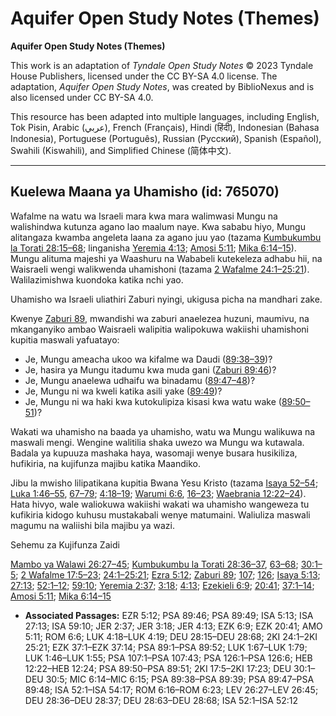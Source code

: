 # Aquifer Open Study Notes (Themes)

**Aquifer Open Study Notes (Themes)**

This work is an adaptation of *Tyndale Open Study Notes* © 2023 Tyndale House Publishers, licensed under the CC BY\-SA 4\.0 license. The adaptation, *Aquifer Open Study Notes*, was created by BiblioNexus and is also licensed under CC BY\-SA 4\.0\.

This resource has been adapted into multiple languages, including English, Tok Pisin, Arabic (عربي), French (Français), Hindi (हिंदी), Indonesian (Bahasa Indonesia), Portuguese (Português), Russian (Русский), Spanish (Español), Swahili (Kiswahili), and Simplified Chinese (简体中文).



--------------------------------

## Kuelewa Maana ya Uhamisho (id: 765070)

Wafalme na watu wa Israeli mara kwa mara walimwasi Mungu na walishindwa kutunza agano lao maalum naye. Kwa sababu hiyo, Mungu alitangaza kwamba angeleta laana za agano juu yao (tazama [Kumbukumbu la Torati 28:15–68](https://ref.ly/Deut28:15-Deut28:68); linganisha [Yeremia 4:13](https://ref.ly/Jer4:13); [Amosi 5:11](https://ref.ly/Amos5:11); [Mika 6:14–15](https://ref.ly/Mic6:14-Mic6:15)). Mungu alituma majeshi ya Waashuru na Wababeli kutekeleza adhabu hii, na Waisraeli wengi walikwenda uhamishoni (tazama [2 Wafalme 24:1–25:21](https://ref.ly/2Kgs24:1-2Kgs25:21)). Walilazimishwa kuondoka katika nchi yao.

Uhamisho wa Israeli uliathiri Zaburi nyingi, ukigusa picha na mandhari zake.

Kwenye [Zaburi 89](https://ref.ly/Ps89:1-Ps89:52), mwandishi wa zaburi anaelezea huzuni, maumivu, na mkanganyiko ambao Waisraeli walipitia walipokuwa wakiishi uhamishoni kupitia maswali yafuatayo:

* Je, Mungu ameacha ukoo wa kifalme wa Daudi ([89:38–39](https://ref.ly/Ps89:38-Ps89:39))?
* Je, hasira ya Mungu itadumu kwa muda gani ([Zaburi 89:46](https://ref.ly/Ps89:46))?
* Je, Mungu anaelewa udhaifu wa binadamu ([89:47–48](https://ref.ly/Ps89:47-Ps89:48))?
* Je, Mungu ni wa kweli katika asili yake ([89:49](https://ref.ly/Ps89:49))?
* Je, Mungu ni wa haki kwa kutokulipiza kisasi kwa watu wake ([89:50–51](https://ref.ly/Ps89:50-Ps89:51))?

Wakati wa uhamisho na baada ya uhamisho, watu wa Mungu walikuwa na maswali mengi. Wengine walitilia shaka uwezo wa Mungu wa kutawala. Badala ya kupuuza mashaka haya, wasomaji wenye busara husikiliza, hufikiria, na kujifunza majibu katika Maandiko.

Jibu la mwisho lilipatikana kupitia Bwana Yesu Kristo (tazama [Isaya 52–54](https://ref.ly/Isa52:1-Isa54:17); [Luka 1:46–55](https://ref.ly/Luke1:46-Luke1:55), [67–79](https://ref.ly/Luke1:67-Luke1:79); [4:18–19](https://ref.ly/Luke4:18-Luke4:19); [Warumi 6:6](https://ref.ly/Rom6:6), [16–23](https://ref.ly/Rom6:16-Rom6:23); [Waebrania 12:22–24](https://ref.ly/Heb12:22-Heb12:24)). Hata hivyo, wale waliokuwa wakiishi wakati wa uhamisho wangeweza tu kufikiria kidogo kuhusu mustakabali wenye matumaini. Waliuliza maswali magumu na waliishi bila majibu ya wazi.

Sehemu za Kujifunza Zaidi

[Mambo ya Walawi 26:27–45](https://ref.ly/Lev26:27-Lev26:45); [Kumbukumbu la Torati 28:36–37](https://ref.ly/Deut28:36-Deut28:37), [63–68](https://ref.ly/Deut28:63-Deut28:68); [30:1–5](https://ref.ly/Deut30:1-Deut30:5); [2 Wafalme 17:5–23](https://ref.ly/2Kgs17:5-2Kgs17:23); [24:1–25:21](https://ref.ly/2Kgs24:1-2Kgs25:21); [Ezra 5:12](https://ref.ly/Ezra5:12); [Zaburi 89](https://ref.ly/Ps89:1-Ps89:52); [107](https://ref.ly/Ps107:1-Ps107:43); [126](https://ref.ly/Ps126:1-Ps126:6); [Isaya 5:13](https://ref.ly/Isa5:13); [27:13](https://ref.ly/Isa27:13); [52:1–12](https://ref.ly/Isa52:1-Isa52:12); [59:10](https://ref.ly/Isa59:10); [Yeremia 2:37](https://ref.ly/Jer2:37); [3:18](https://ref.ly/Jer3:18); [4:13](https://ref.ly/Jer4:13); [Ezekieli 6:9](https://ref.ly/Ezek6:9); [20:41](https://ref.ly/Ezek20:41); [37:1–14](https://ref.ly/Ezek37:1-Ezek37:14); [Amosi 5:11](https://ref.ly/Amos5:11); [Mika 6:14–15](https://ref.ly/Mic6:14-Mic6:15)

* **Associated Passages:** EZR 5:12; PSA 89:46; PSA 89:49; ISA 5:13; ISA 27:13; ISA 59:10; JER 2:37; JER 3:18; JER 4:13; EZK 6:9; EZK 20:41; AMO 5:11; ROM 6:6; LUK 4:18–LUK 4:19; DEU 28:15–DEU 28:68; 2KI 24:1–2KI 25:21; EZK 37:1–EZK 37:14; PSA 89:1–PSA 89:52; LUK 1:67–LUK 1:79; LUK 1:46–LUK 1:55; PSA 107:1–PSA 107:43; PSA 126:1–PSA 126:6; HEB 12:22–HEB 12:24; PSA 89:50–PSA 89:51; 2KI 17:5–2KI 17:23; DEU 30:1–DEU 30:5; MIC 6:14–MIC 6:15; PSA 89:38–PSA 89:39; PSA 89:47–PSA 89:48; ISA 52:1–ISA 54:17; ROM 6:16–ROM 6:23; LEV 26:27–LEV 26:45; DEU 28:36–DEU 28:37; DEU 28:63–DEU 28:68; ISA 52:1–ISA 52:12

